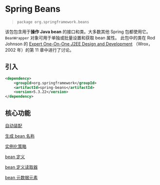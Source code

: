 # Spring Beans

> `package org.springframework.beans`

该包包含用于**操作 Java bean** 的接口和类。大多数其他 Spring 包都使用它。
`BeanWrapper` 对象可用于单独或批量设置和获取 bean 属性。
此包中的类在 Rod Johnson 的 [Expert One-On-One J2EE Design and Development](https://www.amazon.com/exec/obidos/tg/detail/-/0764543857/) （Wrox，2002 年）的第 11 章中进行了讨论。

## 引入

``` xml
<dependency>
    <groupId>org.springframework</groupId>
    <artifactId>spring-beans</artifactId>
    <version>5.3.22</version>
</dependency>
```



## 核心功能

[自动装配](编程语言/Java/Javalang/Spring生态系统/modules/spring-beans/自动装配功能.md)

[生成 bean 名称](编程语言/Java/Javalang/Spring生态系统/modules/spring-beans/BeanNameGenerator.md)

[实例化策略](编程语言/Java/Javalang/Spring生态系统/modules/spring-beans/InstantiationStrategy.md)

[bean 定义](编程语言/Java/Javalang/Spring生态系统/modules/spring-beans/BeanDefinition.md)

[bean 定义读取器](编程语言/Java/Javalang/Spring生态系统/modules/spring-beans/BeanDefinitionReader.md)

[bean 元数据元素](编程语言/Java/Javalang/Spring生态系统/modules/spring-beans/BeanDefinitionReader.md)
